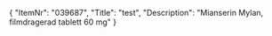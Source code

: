 {
  "ItemNr": "039687",
  "Title": "test",
  "Description": "Mianserin Mylan, filmdragerad tablett 60 mg"
}